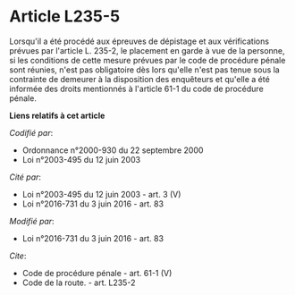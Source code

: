 # Article L235-5

Lorsqu'il a été procédé aux épreuves de dépistage et aux vérifications prévues par l'article L. 235-2, le placement en garde
à vue de la personne, si les conditions de cette mesure prévues par le code de procédure pénale sont réunies, n'est pas
obligatoire dès lors qu'elle n'est pas tenue sous la contrainte de demeurer à la disposition des enquêteurs et qu'elle a été
informée des droits mentionnés à l'article 61-1 du code de procédure pénale.

**Liens relatifs à cet article**

_Codifié par_:

  - Ordonnance n°2000-930 du 22 septembre 2000
  - Loi n°2003-495 du 12 juin 2003

_Cité par_:

  - Loi n°2003-495 du 12 juin 2003 - art. 3 (V)
  - Loi n°2016-731 du 3 juin 2016 - art. 83

_Modifié par_:

  - Loi n°2016-731 du 3 juin 2016 - art. 83

_Cite_:

  - Code de procédure pénale - art. 61-1 (V)
  - Code de la route. - art. L235-2
